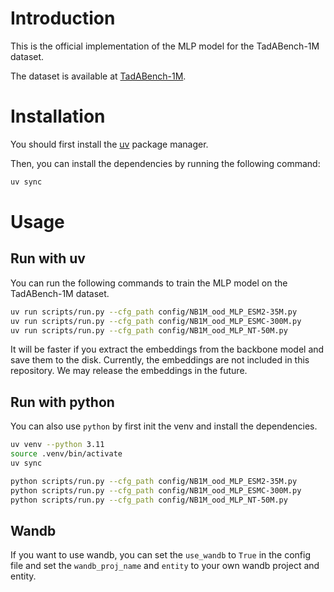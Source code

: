 # Introduction

This is the official implementation of the MLP model for the TadABench-1M dataset.

The dataset is available at [TadABench-1M](https://huggingface.co/datasets/JinGao/TadABench-1M).

# Installation

You should first install the [uv](https://docs.astral.sh/uv/) package manager.

Then, you can install the dependencies by running the following command:

```bash
uv sync
```

# Usage

## Run with uv

You can run the following commands to train the MLP model on the TadABench-1M dataset.

```bash
uv run scripts/run.py --cfg_path config/NB1M_ood_MLP_ESM2-35M.py
uv run scripts/run.py --cfg_path config/NB1M_ood_MLP_ESMC-300M.py
uv run scripts/run.py --cfg_path config/NB1M_ood_MLP_NT-50M.py
```

It will be faster if you extract the embeddings from the backbone model and save them to the disk.
Currently, the embeddings are not included in this repository.
We may release the embeddings in the future.


## Run with python

You can also use ``python`` by first init the venv and install the dependencies.

```bash
uv venv --python 3.11
source .venv/bin/activate
uv sync

python scripts/run.py --cfg_path config/NB1M_ood_MLP_ESM2-35M.py
python scripts/run.py --cfg_path config/NB1M_ood_MLP_ESMC-300M.py
python scripts/run.py --cfg_path config/NB1M_ood_MLP_NT-50M.py
```


## Wandb

If you want to use wandb, you can set the `use_wandb` to `True` in the config file and set the `wandb_proj_name` and `entity` to your own wandb project and entity.